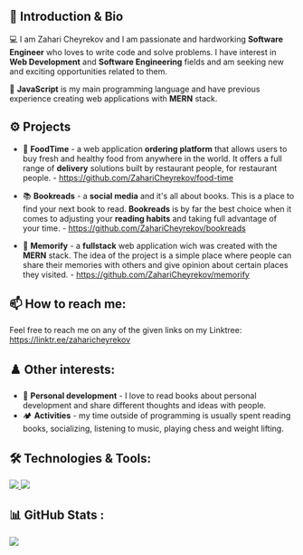 ## 👋 Introduction & Bio
💻 I am Zahari Cheyrekov and I am passionate and hardworking <strong>Software Engineer</strong> who loves to write code and solve problems. I have interest in <strong>Web Development</strong> and <strong>Software Engineering</strong> fields and am seeking new and exciting opportunities related to them.

🧠 <strong>JavaScript</strong> is my main programming language and have previous experience creating web applications with <strong>MERN</strong> stack.

## ⚙️ Projects

   - 🥙 <strong>FoodTime</strong> - a web application <strong>ordering platform</strong> that allows users to buy fresh and healthy food from anywhere in the world. It offers a full range of <strong>delivery</strong> solutions built by restaurant people, for restaurant people. - https://github.com/ZahariCheyrekov/food-time

   - 📚 <strong>Bookreads</strong> - a <strong>social media</strong> and it's all about books. This is a place to find your next book to read. <strong>Bookreads</strong> is by far the best choice when it comes to adjusting your <strong>reading habits</strong> and taking full advantage of your time. - https://github.com/ZahariCheyrekov/bookreads

   - 📸 <strong>Memorify</strong> -  a <strong>fullstack</strong> web application wich was created with the <strong>MERN</strong> stack. The idea of the project is a simple place where people can share their memories with others and give opinion about certain places they visited. - https://github.com/ZahariCheyrekov/memorify

## 📫 How to reach me:
 Feel free to reach me on any of the given links on my Linktree: https://linktr.ee/zaharicheyrekov

## ♟️ Other interests:
 - 🎯 <strong>Personal development</strong> - I love to read books about personal development and share different thoughts and ideas with people.
 - 🏕️ <strong>Activities</strong> - my time outside of programming is usually spent reading books, socializing, listening to music, playing chess and weight lifting.

## 🛠️ Technologies & Tools:

<a href="https://skillicons.dev">
   <img src="https://skillicons.dev/icons?i=js,ts,css,figma,powershell,react,java,express" />
</a>
<a href="https://skillicons.dev">
   <img src="https://skillicons.dev/icons?i=nodejs,mongodb,firebase,sass,html,git,angular,heroku" />
</a>

## 📊 GitHub Stats :
![](https://github-readme-streak-stats.herokuapp.com/?user=ZahariCheyrekov&theme=dark&hide_border=false)   

